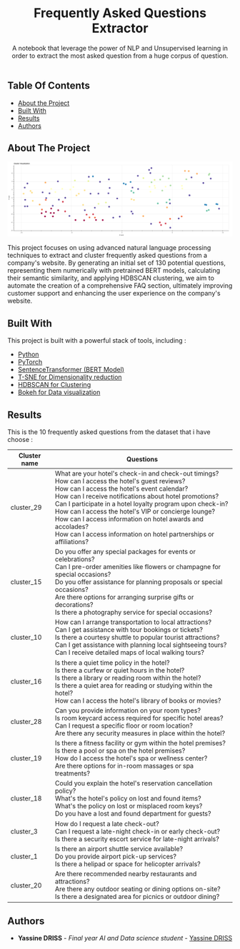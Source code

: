 <p align="center">
  <h1 align="center">Frequently Asked Questions Extractor</h1>

  <p align="center">
    A notebook that leverage the power of NLP and Unsupervised learning in order to extract the most asked question from a huge corpus of question.
    <br/>
    <br/>
  </p>
</p>



## Table Of Contents

* [About the Project](#about-the-project)
* [Built With](#built-with)
* [Results](#results)
* [Authors](#authors)

## About The Project

![cluster plot](images/clusters_plot.png)

This project focuses on using advanced natural language processing techniques to extract and cluster frequently asked questions from a company's website. By generating an initial set of 130 potential questions, representing them numerically with pretrained BERT models, calculating their semantic similarity, and applying HDBSCAN clustering, we aim to automate the creation of a comprehensive FAQ section, ultimately improving customer support and enhancing the user experience on the company's website.

## Built With

This project is built with a powerful stack of tools, including :

* [Python]()
* [PyTorch]()
* [SentenceTransformer (BERT Model)]()
* [T-SNE for Dimensionality reduction]()
* [HDBSCAN for Clustering]()
* [Bokeh for Data visualization]()

## Results

This is the 10 frequently asked questions from the dataset that i have choose :

| Cluster name | Questions |
| --- | ----------- |
| cluster_29 | What are your hotel's check-in and check-out timings?<br>How can I access the hotel's guest reviews?<br>How can I access the hotel's event calendar?<br>How can I receive notifications about hotel promotions?<br>Can I participate in a hotel loyalty program upon check-in?<br>How can I access the hotel's VIP or concierge lounge?<br>How can I access information on hotel awards and accolades?<br>How can I access information on hotel partnerships or affiliations? |
| cluster_15 | Do you offer any special packages for events or celebrations?<br>Can I pre-order amenities like flowers or champagne for special occasions?<br>Do you offer assistance for planning proposals or special occasions?<br>Are there options for arranging surprise gifts or decorations?<br>Is there a photography service for special occasions? |
| cluster_10 | How can I arrange transportation to local attractions?<br>Can I get assistance with tour bookings or tickets?<br>Is there a courtesy shuttle to popular tourist attractions?<br>Can I get assistance with planning local sightseeing tours?<br>Can I receive detailed maps of local walking tours? |
| cluster_16 | Is there a quiet time policy in the hotel?<br>Is there a curfew or quiet hours in the hotel?<br>Is there a library or reading room within the hotel?<br>Is there a quiet area for reading or studying within the hotel?<br>How can I access the hotel's library of books or movies? |
| cluster_28 | Can you provide information on your room types?<br>Is room keycard access required for specific hotel areas?<br>Can I request a specific floor or room location?<br>Are there any security measures in place within the hotel? |
| cluster_19 | Is there a fitness facility or gym within the hotel premises?<br>Is there a pool or spa on the hotel premises?<br>How do I access the hotel's spa or wellness center?<br>Are there options for in-room massages or spa treatments? |
| cluster_18 | Could you explain the hotel's reservation cancellation policy?<br>What's the hotel's policy on lost and found items?<br>What's the policy on lost or misplaced room keys?<br>Do you have a lost and found department for guests? |
| cluster_3 | How do I request a late check-out?<br>Can I request a late-night check-in or early check-out?<br>Is there a security escort service for late-night arrivals? |
| cluster_1 | Is there an airport shuttle service available?<br>Do you provide airport pick-up services?<br>Is there a helipad or space for helicopter arrivals? |
| cluster_20 | Are there recommended nearby restaurants and attractions?<br>Are there any outdoor seating or dining options on-site?<br>Is there a designated area for picnics or outdoor dining? |

## Authors

* **Yassine DRISS** - *Final year AI and Data science student* - [Yassine DRISS](https://github.com/cinex10)

